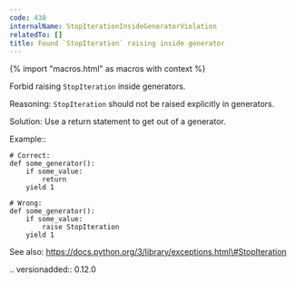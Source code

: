 ```yaml
---
code: 438
internalName: StopIterationInsideGeneratorViolation
relatedTo: []
title: Found `StopIteration` raising inside generator
---
```


{% import "macros.html" as macros with context %}

Forbid raising `StopIteration` inside generators.

Reasoning: `StopIteration` should not be raised explicitly in
generators.

Solution: Use a return statement to get out of a generator.

Example::

    # Correct:
    def some_generator():
        if some_value:
            return
        yield 1
    
    # Wrong:
    def some_generator():
        if some_value:
            raise StopIteration
        yield 1

See also:
https://docs.python.org/3/library/exceptions.html\#StopIteration

.. versionadded:: 0.12.0